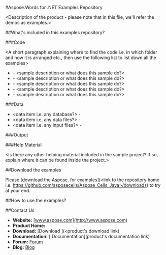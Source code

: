 #Aspose.Words for .NET Examples Repository

<Description of the product - please note that in this file, we'll refer the demos as examples.>



##What's included in this examples repository?

###Code

<A short paragraph explaining where to find the code i.e. in which folder and how it is arranged etc., then use the following list to list down all the examples>

+ <example name or example title> - <sample description or what does this sample do?>
+ <example name or example title> - <sample description or what does this sample do?>
+ <example name or example title> - <sample description or what does this sample do?>
+ <example name or example title> - <sample description or what does this sample do?>
+ <example name or example title> - <sample description or what does this sample do?>


###Data

+ <data item i.e. any database?> - <descrition of the data item>
+ <data item i.e. any data files?> - <descrition of the data item>
+ <data item i.e. any input files?> - <descrition of the data item>

###Output

<A paragraph explaining where the user can find the output files etc.>


###Help Material

<Is there any other helping material included in the sample project? If so, explain where it can be found inside the project.>



##Download the examples

Please [download the Aspose.<product name> for <platform> examples](<link to the repository home i.e. https://github.com/asposecells/Aspose_Cells_Java>/downloads) to try at your end.


##How to use the examples?

<Explain the user that how he can use these examples at his end>


##Contact Us

+ **Website:** [www.aspose.com](http://www.aspose.com)
+ **Product Home:** [<product name with platform>](<product link>)
+ **Download:** [Download <product name with platform>](<product's download link)
+ **Documentation:** [<product name with platform> Documentation](product's documentation link)
+ **Forum:** [<product name with platform> Forum](<product family forum link>)
+ **Blog:** [<product name with platform> Blog](<product family blog link>)
 




